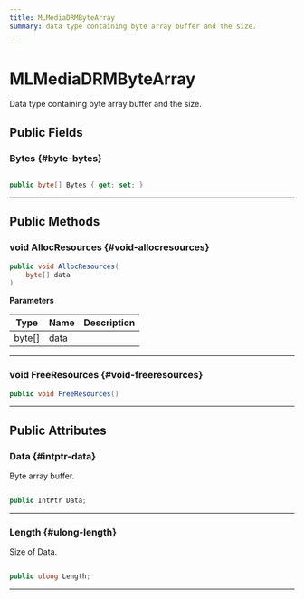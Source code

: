 ```yaml
---
title: MLMediaDRMByteArray
summary: data type containing byte array buffer and the size. 

---
```


# MLMediaDRMByteArray




Data type containing byte array buffer and the size.   





## Public Fields

### Bytes {#byte-bytes}

```csharp

public byte[] Bytes { get; set; }

```






-----------

## Public Methods

### void AllocResources {#void-allocresources}

```csharp
public void AllocResources(
    byte[] data
)
```


**Parameters**

| Type | Name  | Description  | 
|--|--|--|
| byte[] |data||






-----------

### void FreeResources {#void-freeresources}

```csharp
public void FreeResources()
```






-----------

## Public Attributes

### Data {#intptr-data}

Byte array buffer. 

```csharp

public IntPtr Data;

```






-----------

### Length {#ulong-length}

Size of Data. 

```csharp

public ulong Length;

```






-----------

